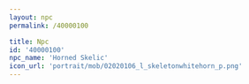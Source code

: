 ```yaml
---
layout: npc
permalink: /40000100

title: Npc
id: '40000100'
npc_name: 'Horned Skelic'
icon_url: 'portrait/mob/02020106_l_skeletonwhitehorn_p.png'
---
```


